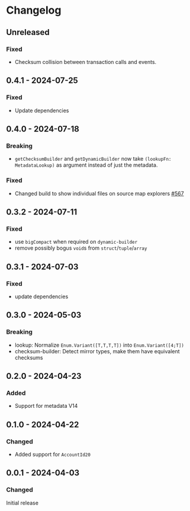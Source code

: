 # Changelog

## Unreleased

### Fixed

- Checksum collision between transaction calls and events.

## 0.4.1 - 2024-07-25

### Fixed

- Update dependencies

## 0.4.0 - 2024-07-18

### Breaking

- `getChecksumBuilder` and `getDynamicBuilder` now take `(lookupFn: MetadataLookup)` as argument instead of just the metadata.

### Fixed

- Changed build to show individual files on source map explorers [#567](https://github.com/polkadot-api/polkadot-api/pull/567)

## 0.3.2 - 2024-07-11

### Fixed

- use `bigCompact` when required on `dynamic-builder`
- remove possibly bogus `void`s from `struct`/`tuple`/`array`

## 0.3.1 - 2024-07-03

### Fixed

- update dependencies

## 0.3.0 - 2024-05-03

### Breaking

- lookup: Normalize `Enum.Variant([T,T,T,T])` into `Enum.Variant([4;T])`
- checksum-builder: Detect mirror types, make them have equivalent checksums

## 0.2.0 - 2024-04-23

### Added

- Support for metadata V14

## 0.1.0 - 2024-04-22

### Changed

- Added support for `AccountId20`

## 0.0.1 - 2024-04-03

### Changed

Initial release
